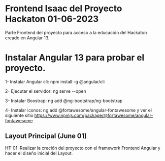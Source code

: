 # Frontend Isaac del Proyecto Hackaton 01-06-2023

Parte Frontend del proyecto para acceso a la educación del Hackaton creado en Angular 13.

# Instalar Angular 13 para probar el proyecto.

1- Instalar Angular cli: npm install -g @angular/cli

2- Ejecutar el servidor: ng serve --open

3- Instalar Boostrap: ng add @ng-bootstrap/ng-bootstrap

4- Instalar iconos: ng add @fortawesome/angular-fontawesome y ver el siguiente sitio https://www.npmjs.com/package/@fortawesome/angular-fontawesome

## Layout Principal (June 01)

HT-01: Realizar la creción del proyecto con el framework Frontend Angular y hacer el diseño inicial del Layout.
